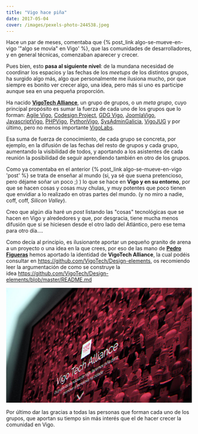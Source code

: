 ```yaml
---
title: "Vigo hace piña"
date: 2017-05-04
cover: /images/pexels-photo-244538.jpeg
---
```

Hace un par de meses, comentaba que {% post_link algo-se-mueve-en-vigo '"algo se movía" en Vigo' %}, que las comunidades de desarrolladores, y en general técnicas, comenzaban aparecer y crecer.

Pues bien, esto **pasa al siguiente nivel**: de la mundana necesidad de coordinar los espacios y las fechas de los _meetups_ de los distintos grupos, ha surgido algo más, algo que personalmente me ilusiona mucho, por que siempre es bonito ver crecer algo, una idea, pero más si uno es participe aunque sea en una pequeña proporción.

Ha nacido **[VigoTech Alliance](http://vigotech.org/)**, un grupo de grupos, o un _meta grupo_, cuyo principal propósito es sumar la fuerza de cada uno de los grupos que lo forman: [Agile Vigo](https://www.agilevigo.com/), [Codesign Project](http://www.meetup.com/es-ES/codesign-project/), [GDG Vigo](https://www.meetup.com/GDGVigo), [JoomlaVigo](https://www.meetup.com/Grupo-de-Usuarios-de-Joomla-de-Vigo/), [JavascriptVigo](http://www.meetup.com/es-ES/JavaScriptVigo/), [PHPVigo](http://www.phpvigo.com/), [PythonVigo](http://www.python-vigo.es/), [SysAdminGalicia](http://www.meetup.com/es-ES/Sysadmin-Galicia/), [VigoJUG](http://www.vigojug.org/) y por último, pero no menos importante [VigoLabs](http://vigolabs.gal/).

Esa suma de fuerza de conocimiento, de cada grupo se concreta, por ejemplo, en la difusión de las fechas del resto de grupos y cada grupo, aumentando la visibilidad de todos, y aportando a los asistentes de cada reunión la posibilidad de seguir aprendiendo también en otro de los grupos.

Como ya comentaba en el anterior {% post_link algo-se-mueve-en-vigo 'post' %} se trata de enseñar al mundo (si, ya sé que suena pretencioso, pero déjame soñar un poco ;) ) lo que se hace en **Vigo y en su entorno**, por que se hacen cosas y cosas muy chulas, y muy potentes que poco tienen que envidiar a lo realizado en otras partes del mundo. (y no miro a nadie, coff, coff, _Silicon Valley_).

Creo que algún día haré un _post_ listando las "cosas" tecnológicas que se hacen en Vigo y alrededores y que, por desgracia, tiene mucha menos difusión que si se hiciesen desde el otro lado del Atlántico, pero ese tema para otro día....

Como decía al principio, es ilusionante aportar un pequeño granito de arena a un proyecto o una idea en la que crees, por eso de las mano de **[Pedro Figueras](http://www.pedrofigueras.com)** hemos aportado la identidad de **VigoTech Alliance**, la cual podéis consultar en https://github.com/VigoTech/Design-elements, os recomiendo leer la argumentación de como se construye la idea https://github.com/VigoTech/Design-elements/blob/master/README.md

![](/images/logovigo-08.jpg)

Por último dar las gracias a todas las personas que forman cada uno de los grupos, que aportan su tiempo sin más interés que el de hacer crecer la comunidad en Vigo.
